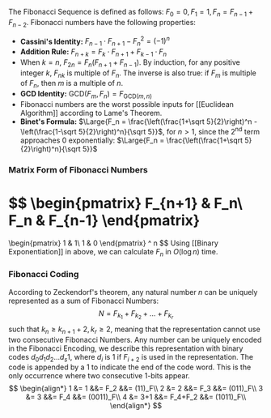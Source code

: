 The Fibonacci Sequence is defined as follows: $F_0 = 0, F_1 = 1, F_n = F_{n-1} + F_{n-2}$.
Fibonacci numbers have the following properties:
- **Cassini's Identity:** $F_{n-1} \cdot F_{n+1} - F_n^2 = (-1)^n$
- **Addition Rule:** $F_{n+k} = F_k \cdot F_{n+1} + F_{k-1} \cdot F_n$
- When $k=n$, $F_{2n} = F_n(F_{n+1} + F_{n-1})$. By induction, for any positive integer $k$, $F_{nk}$ is multiple of $F_n$. The inverse is also true: if $F_m$ is multiple of $F_n$, then $m$ is a multiple of $n$.
- **GCD Identity:** $\text{GCD}(F_m, F_n) = F_{\text{GCD}(m, n)}$
- Fibonacci numbers are the worst possible inputs for [[Euclidean Algorithm]] according to Lame's Theorem.
- **Binet's Formula:** $\Large{F_n = \frac{\left(\frac{1+\sqrt 5}{2}\right)^n - \left(\frac{1-\sqrt 5}{2}\right)^n}{\sqrt 5}}$, for $n > 1$, since the $2^{\text{nd}}$ term approaches $0$ exponentially: $\Large{F_n = \frac{\left(\frac{1+\sqrt 5}{2}\right)^n}{\sqrt 5}}$
### Matrix Form of Fibonacci Numbers
$$
\begin{pmatrix}
F_{n+1} & F_n\\
F_n & F_{n-1}
\end{pmatrix}
=
\begin{pmatrix}
1 & 1\\
1 & 0
\end{pmatrix} ^ n
$$
Using [[Binary Exponentiation]] in above, we can calculate $F_n$ in $O(\log n)$ time.
### Fibonacci Coding
According to Zeckendorf's theorem, any natural number $n$ can be uniquely represented as a sum of Fibonacci Numbers:
$$N = F_{k_1} + F_{k_2} + \dots + F_{k_r}$$
such that $k_n \ge k_{n+1}+2, k_r \ge 2$, meaning that the representation cannot use two consecutive Fibonacci Numbers.
Any number can be uniquely encoded in the Fibonacci Encoding, we describe this representation with binary codes $d_0d_1d_2\dots d_s1$, where $d_i$ is $1$ if $F_{i+2}$ is used in the representation. The code is appended by a $1$ to indicate the end of the code word. This is the only occurrence where two consecutive $1$-bits appear.
$$
\begin{align*}
1 &= 1 &&= F_2 &&= (11)_F\\
2 &= 2 &&= F_3 &&= (011)_F\\
3 &= 3 &&= F_4 &&= (0011)_F\\
4 &= 3+1 &&= F_4+F_2 &&= (1011)_F\\
\end{align*}
$$